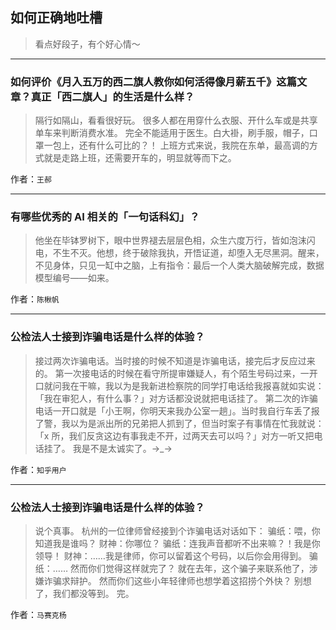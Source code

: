 ## 如何正确地吐槽

> 看点好段子，有个好心情～


 
---

### 如何评价《月入五万的西二旗人教你如何活得像月薪五千》这篇文章？真正「西二旗人」的生活是什么样？

> 隔行如隔山，看看很好玩。
> 很多人都在用穿什么衣服、开什么车或是共享单车来判断消费水准。
> 完全不能适用于医生。白大褂，刷手服，帽子，口罩一包上，还有什么可比的？！
> 上班方式来说，我院在东单，最高调的方式就是走路上班，还需要开车的，明显就等而下之。


作者：`王郝`

---

### 有哪些优秀的 AI 相关的「一句话科幻」？

> 他坐在毕钵罗树下，眼中世界褪去层层色相，众生六度万行，皆如泡沫闪电，不生不灭。他想，终于破除我执，开悟证道，却堕入无尽黑洞。醒来，不见身体，只见一缸中之脑，上有指令：最后一个人类大脑破解完成，数据模型编号——如来。


作者：`陈楸帆`

---

### 公检法人士接到诈骗电话是什么样的体验？

> 接过两次诈骗电话。当时接的时候不知道是诈骗电话，接完后才反应过来的。
> 第一次接电话的时候在看守所提审嫌疑人，有个陌生号码过来，一开口就问我在干嘛，我以为是我新进检察院的同学打电话给我报喜就如实说：「我在审犯人，有什么事？」对方话都没说就把电话挂了。
> 第二次的诈骗电话一开口就是「小王啊，你明天来我办公室一趟」。当时我自行车丢了报了警，我以为是派出所的兄弟把人抓到了，但当时案子有事情在忙我就说：「x 所，我们反贪这边有事我走不开，过两天去可以吗？」对方一听又把电话挂了。
> 我是不是太诚实了。→_→


作者：`知乎用户`

---

### 公检法人士接到诈骗电话是什么样的体验？

> 说个真事。
> 杭州的一位律师曾经接到个诈骗电话对话如下：
> 骗纸：喂，你知道我是谁吗？
> 财神：你哪位？
> 骗纸：连我声音都听不出来嘛？！我是你领导！
> 财神：……我是律师，你可以留着这个号码，以后你会用得到。
> 骗纸：……
> 然而你们觉得这样就完了？
> 就在去年，这个骗子来联系他了，涉嫌诈骗求辩护。
> 然而你们这些小年轻律师也想学着这招捞个外快？
> 别想了，我们都没等到。
> 完。


作者：`马赛克杨`
